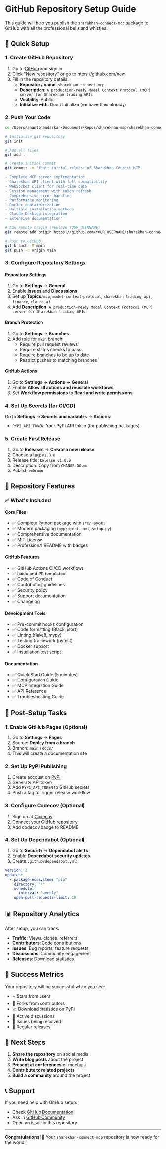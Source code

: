 # GitHub Repository Setup Guide

This guide will help you publish the `sharekhan-connect-mcp` package to GitHub with all the professional bells and whistles.

## 🚀 Quick Setup

### 1. Create GitHub Repository

1. Go to [GitHub](https://github.com) and sign in
2. Click "New repository" or go to https://github.com/new
3. Fill in the repository details:
   - **Repository name**: `sharekhan-connect-mcp`
   - **Description**: `A production-ready Model Context Protocol (MCP) server for Sharekhan trading APIs`
   - **Visibility**: Public
   - **Initialize with**: Don't initialize (we have files already)

### 2. Push Your Code

```bash
cd /Users/anantbhandarkar/Documents/Repos/sharekhan-mcp/sharekhan-connect-mcp

# Initialize git repository
git init

# Add all files
git add .

# Create initial commit
git commit -m "feat: initial release of Sharekhan Connect MCP

- Complete MCP server implementation
- Sharekhan API client with full compatibility
- WebSocket client for real-time data
- Session management with token refresh
- Comprehensive error handling
- Performance monitoring
- Docker containerization
- Multiple installation methods
- Claude Desktop integration
- Extensive documentation"

# Add remote origin (replace YOUR_USERNAME)
git remote add origin https://github.com/YOUR_USERNAME/sharekhan-connect-mcp.git

# Push to GitHub
git branch -M main
git push -u origin main
```

### 3. Configure Repository Settings

#### Repository Settings
1. Go to **Settings** → **General**
2. Enable **Issues** and **Discussions**
3. Set up **Topics**: `mcp`, `model-context-protocol`, `sharekhan`, `trading`, `api`, `finance`, `claude`, `ai`
4. Add **Description**: `A production-ready Model Context Protocol (MCP) server for Sharekhan trading APIs`

#### Branch Protection
1. Go to **Settings** → **Branches**
2. Add rule for `main` branch:
   - Require pull request reviews
   - Require status checks to pass
   - Require branches to be up to date
   - Restrict pushes to matching branches

#### GitHub Actions
1. Go to **Settings** → **Actions** → **General**
2. Enable **Allow all actions and reusable workflows**
3. Set **Workflow permissions** to **Read and write permissions**

### 4. Set Up Secrets (for CI/CD)

Go to **Settings** → **Secrets and variables** → **Actions**:

- `PYPI_API_TOKEN`: Your PyPI API token (for publishing packages)

### 5. Create First Release

1. Go to **Releases** → **Create a new release**
2. Choose a tag: `v1.0.0`
3. Release title: `Release v1.0.0`
4. Description: Copy from `CHANGELOG.md`
5. Publish release

## 🎨 Repository Features

### ✅ What's Included

#### Core Files
- ✅ Complete Python package with `src/` layout
- ✅ Modern packaging (`pyproject.toml`, `setup.py`)
- ✅ Comprehensive documentation
- ✅ MIT License
- ✅ Professional README with badges

#### GitHub Features
- ✅ GitHub Actions CI/CD workflows
- ✅ Issue and PR templates
- ✅ Code of Conduct
- ✅ Contributing guidelines
- ✅ Security policy
- ✅ Support documentation
- ✅ Changelog

#### Development Tools
- ✅ Pre-commit hooks configuration
- ✅ Code formatting (Black, isort)
- ✅ Linting (flake8, mypy)
- ✅ Testing framework (pytest)
- ✅ Docker support
- ✅ Installation test script

#### Documentation
- ✅ Quick Start Guide (5 minutes)
- ✅ Configuration Guide
- ✅ MCP Integration Guide
- ✅ API Reference
- ✅ Troubleshooting Guide

## 🔧 Post-Setup Tasks

### 1. Enable GitHub Pages (Optional)

1. Go to **Settings** → **Pages**
2. Source: **Deploy from a branch**
3. Branch: `main` / `docs/`
4. This will create a documentation site

### 2. Set Up PyPI Publishing

1. Create account on [PyPI](https://pypi.org)
2. Generate API token
3. Add `PYPI_API_TOKEN` to GitHub secrets
4. Push a tag to trigger release workflow

### 3. Configure Codecov (Optional)

1. Sign up at [Codecov](https://codecov.io)
2. Connect your GitHub repository
3. Add codecov badge to README

### 4. Set Up Dependabot (Optional)

1. Go to **Security** → **Dependabot alerts**
2. Enable **Dependabot security updates**
3. Create `.github/dependabot.yml`:

```yaml
version: 2
updates:
  - package-ecosystem: "pip"
    directory: "/"
    schedule:
      interval: "weekly"
    open-pull-requests-limit: 10
```

## 📊 Repository Analytics

After setup, you can track:
- **Traffic**: Views, clones, referrers
- **Contributors**: Code contributions
- **Issues**: Bug reports, feature requests
- **Discussions**: Community engagement
- **Releases**: Download statistics

## 🎯 Success Metrics

Your repository will be successful when you see:
- ⭐ Stars from users
- 🍴 Forks from contributors
- 📈 Download statistics on PyPI
- 💬 Active discussions
- 🐛 Issues being resolved
- 🔄 Regular releases

## 🚀 Next Steps

1. **Share the repository** on social media
2. **Write blog posts** about the project
3. **Present at conferences** or meetups
4. **Contribute to related projects**
5. **Build a community** around the project

## 📞 Support

If you need help with GitHub setup:
- Check [GitHub Documentation](https://docs.github.com)
- Ask in [GitHub Community](https://github.community)
- Open an issue in this repository

---

**Congratulations!** 🎉 Your `sharekhan-connect-mcp` repository is now ready for the world!
